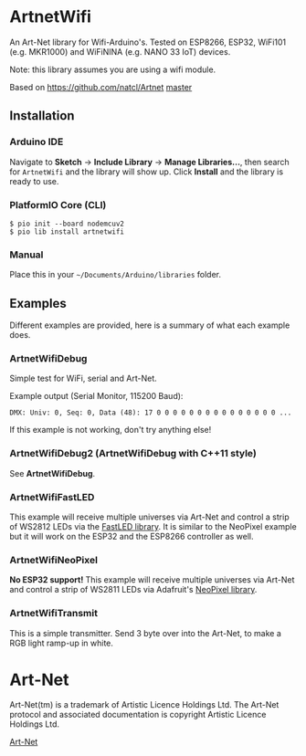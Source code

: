 # ArtnetWifi

An Art-Net library for Wifi-Arduino's. Tested on ESP8266, ESP32, WiFi101 (e.g. MKR1000) and WiFiNINA (e.g. NANO 33 IoT) devices.

Note: this library assumes you are using a wifi module.

Based on https://github.com/natcl/Artnet [master](https://github.com/natcl/Artnet/archive/master.zip)

## Installation

### Arduino IDE

Navigate to **Sketch** -> **Include Library** -> **Manage Libraries...**,
then search for `ArtnetWifi` and the library will show up. Click **Install** and the library is ready to use.

### PlatformIO Core (CLI)

```
$ pio init --board nodemcuv2
$ pio lib install artnetwifi
```

### Manual

Place this in your `~/Documents/Arduino/libraries` folder.

## Examples

Different examples are provided, here is a summary of what each example does.

### ArtnetWifiDebug

Simple test for WiFi, serial and Art-Net.

Example output (Serial Monitor, 115200 Baud):
```
DMX: Univ: 0, Seq: 0, Data (48): 17 0 0 0 0 0 0 0 0 0 0 0 0 0 0 0 ...
```

If this example is not working, don't try anything else!

### ArtnetWifiDebug2 (ArtnetWifiDebug with C++11 style)

See **ArtnetWifiDebug**.

### ArtnetWifiFastLED

This example will receive multiple universes via Art-Net and control a strip of WS2812 LEDs via the [FastLED library](https://github.com/FastLED/FastLED). It is similar to the NeoPixel example but it will work on the ESP32 and the ESP8266 controller as well.

### ArtnetWifiNeoPixel

**No ESP32 support!**
This example will receive multiple universes via Art-Net and control a strip of WS2811 LEDs via Adafruit's [NeoPixel library](https://github.com/adafruit/Adafruit_NeoPixel).

### ArtnetWifiTransmit

This is a simple transmitter. Send 3 byte over into the Art-Net, to make a RGB light ramp-up in white.


# Art-Net

Art-Net(tm) is a trademark of Artistic Licence Holdings Ltd. The Art-Net protocol and associated documentation is copyright Artistic Licence Holdings Ltd.

[Art-Net](http://www.artisticlicence.com/WebSiteMaster/User%20Guides/art-net.pdf)
